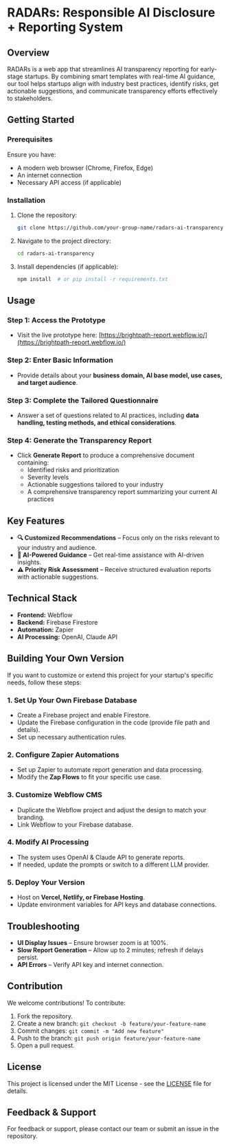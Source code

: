 # RADARs: Responsible AI Disclosure + Reporting System

## Overview

RADARs is a web app that streamlines AI transparency reporting for early-stage startups. By combining smart templates with real-time AI guidance, our tool helps startups align with industry best practices, identify risks, get actionable suggestions, and communicate transparency efforts effectively to stakeholders.

## Getting Started

### Prerequisites

Ensure you have:

- A modern web browser (Chrome, Firefox, Edge)
- An internet connection
- Necessary API access (if applicable)

### Installation

1. Clone the repository:
   ```sh
   git clone https://github.com/your-group-name/radars-ai-transparency.git
   ```
2. Navigate to the project directory:
   ```sh
   cd radars-ai-transparency
   ```
3. Install dependencies (if applicable):
   ```sh
   npm install  # or pip install -r requirements.txt
   ```

## Usage

### Step 1: Access the Prototype

- Visit the live prototype here: [https://brightpath-report.webflow.io/](https://brightpath-report.webflow.io/)

### Step 2: Enter Basic Information

- Provide details about your **business domain, AI base model, use cases, and target audience**.

### Step 3: Complete the Tailored Questionnaire

- Answer a set of questions related to AI practices, including **data handling, testing methods, and ethical considerations**.

### Step 4: Generate the Transparency Report

- Click **Generate Report** to produce a comprehensive document containing:
  - Identified risks and prioritization
  - Severity levels
  - Actionable suggestions tailored to your industry
  - A comprehensive transparency report summarizing your current AI practices

## Key Features

- **🔍 Customized Recommendations** – Focus only on the risks relevant to your industry and audience.
- **🧠 AI-Powered Guidance** – Get real-time assistance with AI-driven insights.
- **⚠️ Priority Risk Assessment** – Receive structured evaluation reports with actionable suggestions.

## Technical Stack

- **Frontend:** Webflow
- **Backend:** Firebase Firestore
- **Automation:** Zapier
- **AI Processing:** OpenAI, Claude API

## Building Your Own Version

If you want to customize or extend this project for your startup's specific needs, follow these steps:

### 1. Set Up Your Own Firebase Database
- Create a Firebase project and enable Firestore.
- Update the Firebase configuration in the code (provide file path and details).
- Set up necessary authentication rules.

### 2. Configure Zapier Automations
- Set up Zapier to automate report generation and data processing.
- Modify the **Zap Flows** to fit your specific use case.

### 3. Customize Webflow CMS
- Duplicate the Webflow project and adjust the design to match your branding.
- Link Webflow to your Firebase database.

### 4. Modify AI Processing
- The system uses OpenAI & Claude API to generate reports.
- If needed, update the prompts or switch to a different LLM provider.

### 5. Deploy Your Version
- Host on **Vercel, Netlify, or Firebase Hosting**.
- Update environment variables for API keys and database connections.

## Troubleshooting

- **UI Display Issues** – Ensure browser zoom is at 100%.
- **Slow Report Generation** – Allow up to 2 minutes; refresh if delays persist.
- **API Errors** – Verify API key and internet connection.

## Contribution

We welcome contributions! To contribute:

1. Fork the repository.
2. Create a new branch: `git checkout -b feature/your-feature-name`
3. Commit changes: `git commit -m "Add new feature"`
4. Push to the branch: `git push origin feature/your-feature-name`
5. Open a pull request.

## License

This project is licensed under the MIT License - see the [LICENSE](LICENSE) file for details.

## Feedback & Support

For feedback or support, please contact our team or submit an issue in the repository.

